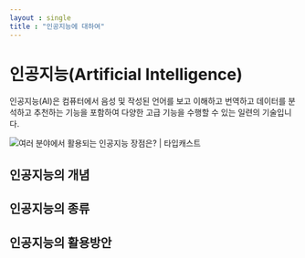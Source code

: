 ```yaml
---
layout : single
title : "인공지능에 대하여"
---
```



# 인공지능(Artificial Intelligence)

인공지능(AI)은 컴퓨터에서 음성 및 작성된 언어를 보고 이해하고 번역하고 데이터를 분석하고 추천하는 기능을 포함하여 다양한 고급 기능을 수행할 수 있는 일련의 기술입니다.

![여러 분야에서 활용되는 인공지능 장점은? | 타입캐스트]({{site.url}}/images/2023-04-19-first/852-scaled.jpeg)

## 인공지능의 개념

## 인공지능의 종류

## 인공지능의 활용방안

